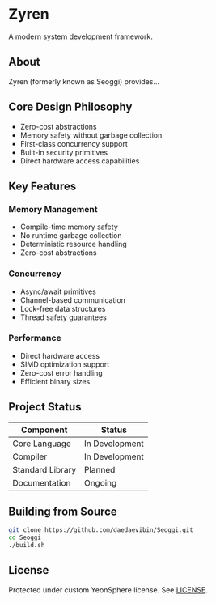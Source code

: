 # Zyren
A modern system development framework.

## About
Zyren (formerly known as Seoggi) provides...

## Core Design Philosophy
- Zero-cost abstractions
- Memory safety without garbage collection
- First-class concurrency support
- Built-in security primitives
- Direct hardware access capabilities

## Key Features

### Memory Management
- Compile-time memory safety
- No runtime garbage collection
- Deterministic resource handling
- Zero-cost abstractions

### Concurrency
- Async/await primitives
- Channel-based communication
- Lock-free data structures
- Thread safety guarantees

### Performance
- Direct hardware access
- SIMD optimization support
- Zero-cost error handling
- Efficient binary sizes

## Project Status

| Component | Status |
|-----------|---------|
| Core Language | In Development |
| Compiler | In Development |
| Standard Library | Planned |
| Documentation | Ongoing |

## Building from Source

```bash
git clone https://github.com/daedaevibin/Seoggi.git
cd Seoggi
./build.sh
```

## License
Protected under custom YeonSphere license. See [LICENSE](LICENSE).